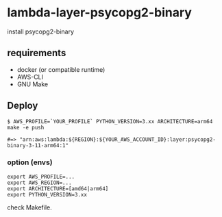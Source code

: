 # lambda-layer-psycopg2-binary

install psycopg2-binary

## requirements

- docker (or compatible runtime)
- AWS-CLI
- GNU Make

## Deploy

```
$ AWS_PROFILE=`YOUR_PROFILE` PYTHON_VERSION=3.xx ARCHITECTURE=arm64  make -e push

#=> "arn:aws:lambda:${REGION}:${YOUR_AWS_ACCOUNT_ID}:layer:psycopg2-binary-3-11-arm64:1"
```



### option (envs)

```
export AWS_PROFILE=...
export AWS_REGION=...
export ARCHITECTURE=[amd64|arm64]
export PYTHON_VERSION=3.xx
```

check Makefile.

